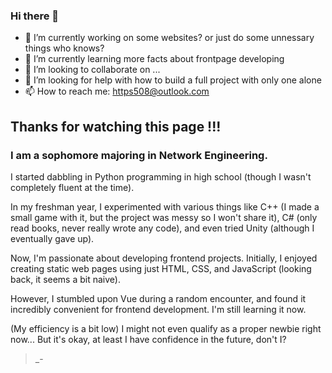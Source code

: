 ### Hi there 👋


- 🔭 I’m currently working on some websites? or just do some unnessary things who knows?
- 🌱 I’m currently learning more facts about frontpage developing
- 👯 I’m looking to collaborate on ...
- 🤔 I’m looking for help with how to build a full project with only one alone
- 📫 How to reach me: https508@outlook.com

## Thanks for watching this page !!!

### I am a sophomore majoring in Network Engineering. 
I started dabbling in Python programming in high school (though I wasn't completely fluent at the time). 

In my freshman year, I experimented with various things like C++ (I made a small game with it, but the project was messy so I won't share it), C# (only read books, never really wrote any code), and even tried Unity (although I eventually gave up). 

Now, I'm passionate about developing frontend projects. Initially, I enjoyed creating static web pages using just HTML, CSS, and JavaScript (looking back, it seems a bit naive). 

However, I stumbled upon Vue during a random encounter, and found it incredibly convenient for frontend development. I'm still learning it now.

(My efficiency is a bit low) I might not even qualify as a proper newbie right now... But it's okay, at least I have confidence in the future, don't I?

>_-
